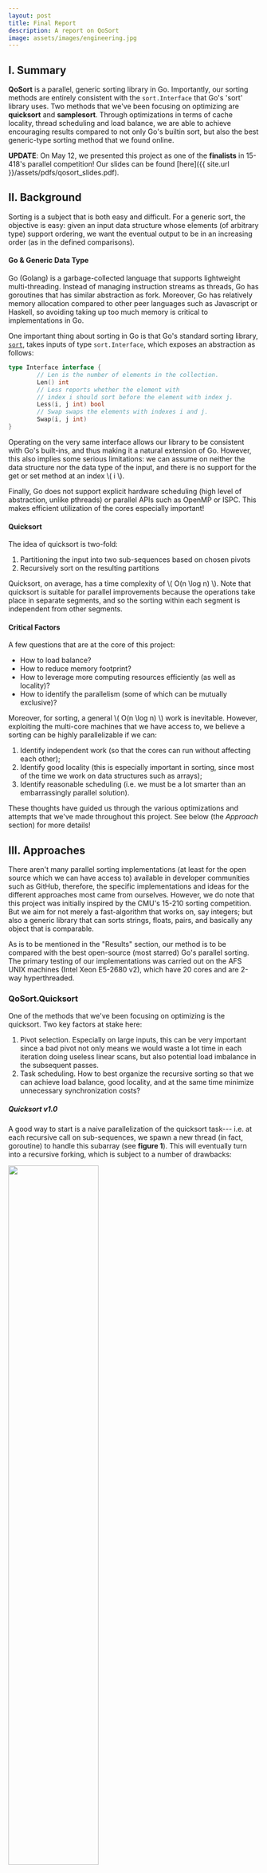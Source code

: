 ```yaml
---
layout: post
title: Final Report
description: A report on QoSort
image: assets/images/engineering.jpg
---
```


## I. Summary

**QoSort** is a parallel, generic sorting library in Go. Importantly, our sorting methods are entirely consistent with the `sort.Interface` that Go's 'sort' library uses. Two methods that we've been focusing on optimizing are **quicksort** and **samplesort**. Through optimizations in terms of cache locality, thread scheduling and load balance, we are able to achieve encouraging results compared to not only Go's builtin sort, but also the best generic-type sorting method that we found online.

**UPDATE**: On May 12, we presented this project as one of the **finalists** in 15-418's parallel competition! Our slides can be found [here]({{ site.url }}/assets/pdfs/qosort_slides.pdf). 



## II. Background

Sorting is a subject that is both easy and difficult. For a generic sort, the objective is easy: given an input data structure whose elements (of arbitrary type) support ordering, we want the eventual output to be in an increasing order (as in the defined comparisons).

#### Go & Generic Data Type

Go (Golang) is a garbage-collected language that supports lightweight multi-threading. Instead of managing instruction streams as threads, Go has goroutines that has similar abstraction as fork. Moreover, Go has relatively memory allocation compared to other peer languages such as Javascript or Haskell, so avoiding taking up too much memory is critical to implementations in Go.

One important thing about sorting in Go is that Go's standard sorting library, [`sort`](https://golang.org/pkg/sort/), takes inputs of type `sort.Interface`, which exposes an abstraction as follows:

```go
type Interface interface {
        // Len is the number of elements in the collection.
        Len() int
        // Less reports whether the element with
        // index i should sort before the element with index j.
        Less(i, j int) bool
        // Swap swaps the elements with indexes i and j.
        Swap(i, j int)
}
```

Operating on the very same interface allows our library to be consistent with Go's built-ins, and thus making it a natural extension of Go. However, this also implies some serious limitations: we can assume on neither the data structure nor the data type of the input, and there is no support for the get or set method at an index \\( i \\).

Finally, Go does not support explicit hardware scheduling (high level of abstraction, unlike pthreads) or parallel APIs such as OpenMP or ISPC. This makes efficient utilization of the cores especially important!



#### Quicksort

The idea of quicksort is two-fold:

1. Partitioning the input into two sub-sequences based on chosen pivots
2. Recursively sort on the resulting partitions

Quicksort, on average, has a time complexity of \\( O(n \log n) \\). Note that quicksort is suitable for parallel improvements because the operations take place in separate segments, and so the sorting within each segment is independent from other segments.



#### Critical Factors

A few questions that are at the core of this project:

- How to load balance?
- How to reduce memory footprint?
- How to leverage more computing resources efficiently (as well as locality)?
- How to identify the parallelism (some of which can be mutually exclusive)?

Moreover, for sorting, a general \\( O(n \log n) \\) work is inevitable. However, exploiting the multi-core machines that we have access to, we believe a sorting can be highly parallelizable if we can:

1. Identify independent work (so that the cores can run without affecting each other);
2. Identify good locality (this is especially important in sorting, since most of the time we work on data structures such as arrays);
3. Identify reasonable scheduling (i.e. we must be a lot smarter than an embarrassingly parallel solution).

These thoughts have guided us through the various optimizations and attempts that we've made throughout this project. See below (the *Approach* section) for more details!



## III. Approaches

There aren't many parallel sorting implementations (at least for the open source which we can have access to) available in developer communities such as GitHub, therefore, the specific implementations and ideas for the different approaches most came from ourselves. However, we do note that this project was initially inspired by the CMU's 15-210 sorting competition. But we aim for not merely a fast-algorithm that works on, say integers; but also a generic library that can sorts strings, floats, pairs, and basically any object that is comparable.

As is to be mentioned in the "Results" section, our method is to be compared with the best open-source (most starred) Go's parallel sorting. The primary testing of our implementations was carried out on the AFS UNIX machines (Intel Xeon E5-2680 v2), which have 20 cores and are 2-way hyperthreaded. 

### QoSort.Quicksort

One of the methods that we've been focusing on optimizing is the quicksort. Two key factors at stake here:

1. Pivot selection. Especially on large inputs, this can be very important since a bad pivot not only means we would waste a lot time in each iteration doing useless linear scans, but also potential load imbalance in the subsequent passes.
2. Task scheduling. How to best organize the recursive sorting so that we can achieve load balance, good locality, and at the same time minimize unnecessary synchronization costs?

##### Quicksort v1.0

A good way to start is a naive parallelization of the quicksort task--- i.e. at each recursive call on sub-sequences, we spawn a new thread (in fact, goroutine) to handle this subarray (see **figure 1**). This will eventually turn into a recursive forking, which is subject to a number of drawbacks:

<div class="imgcap">
<img src="/QoSort/assets/images/naive.png" style="width: 60%">
<div class="thecap" style="color: white; font-size: 14pt">Figure 1: Quicksort v1.0 that is based on straight-parallelization of naive quicksort.</div>
</div>

<br />

1. Recursive call stack problem (if the input is sufficient large--- e.g. a long array of large-size elements, the stack space will be quickly consumed);
2. Load imbalance. This is something that we observed when we try to profile the execution performance. Some threads are running on large inputs while some others are not. This is due to bad pivoting as well as direct, reckless recursive fork.
3. Potential OS scheduling overhead. With the binary partitioning, the total number of goroutines will grow exponentially so that it will eventually overflow the # of cores available (provided that the input size is large enought).
4. Synchronization cost. Each parent goroutine will be responsible for synchronizing its immediate children. This "hierarchy" synchronization, we found, induces lots of cost.

**Quicksort v2.0**

Naturally, a smarter formulation of the problem is needed. We start by a smart pivoting with **median-of-three partitioning** [1]. More specifically, the idea is straightforward, the quality of the median estimate picked can be greatly improved with more sample points. 

- For inputs of length > 1600, we pick 15 uniformly spaced elements randomly from the input (i.e. at index i=0, n/15, 2n/15, ...). This will compose a series of **median-of-three** swaps using the generic `sort.Interface`'s swap and comparison operations (without explicit get and sets).
- For inputs of length in [40, 1600], we pick 9 uniformly spaced elements randomly from the input and swap the median to the front of the input.

Overall, we found this pivoting to be fast (very few computation required), and the pivot picked is usually within 4% of the median's quantile (50%). With the data of scale of ~100M, this is very impressive result. 

Moreover, we need to optimize the scheduling. One part we spotted that could lead to potential performance improvement is that we can think of a sorting as a "task". Each iteration, therefore, will be the process of breaking a task into two portions. This allows for better organization of the tasks through a task queue. Meanwhile, with the two partitions resulted, we iterate on the larger portion instead of pushing both tasks onto the queue. This permits us to better exploit cache locality, since the subsequent pass will be working on the same memory range. 

This leads to the "master-dispatch" model for sorting (see **figure 2**). One master, more specifically, is delegated the responsibility of collecting new tasks generated. Then, it will find the next idle worker and dispatch/push the task to it. (**Note**: the task does not need to be a subsequence. Instead, it will simply be a tuple of indices, and the in-place swaps by each work are independent.)

<div class="imgcap">
<img src="/QoSort/assets/images/dispatch.png" style="width: 60%">
<div class="thecap" style="color: white; font-size: 14pt">Figure 2: Quicksort v2.0 with better pivoting and master scheduling.</div>
</div>

<br />

With this improvement, we are able to achieve a good deal of speed up so that sorting 100M elements can be completed within 15-16 seconds. Nevertheless, we found some problem with this model as well:

1. Each worker must have its separate channel of communication with the master. The overhead in this is a major problem on a multi-core machine since channeling can introduce some overhead. Note that this is an overhead that quicksort v1.0 does not have (and partially accounts for v2.0's relatively suboptimal performance).
2. Synchronization. The master will have to find the next idle worker, and this requires synchronizations.

We thus proceed to the next level of optimization. 

##### Quicksort v3.0

Instead of having a central dispatcher, we can eliminate this master and instead have each worker actively pull from the task queue. This will reduce all the communication overheads that previously exists and better utilize workers' free resources. In its iteration, the worker shall keep iterate on the larger portion and push the smaller half to the task queue. However, there are a few more small optimizations:

- If the queue is full, instead of blocking, the worker that pushes will be responsible for handling this task. This is the best choice because it avoids the blocking due to slow consumer and meanwhile leverages good spatial locality since it is handled by the very same worker.
- The base case uses serial quicksort and insertion sort--- we find them quite beneficial for the performance since it is not necessary to do the scheduling on smaller inputs.

<div class="imgcap">
<img src="/QoSort/assets/images/onequeue.png" style="width: 60%">
<div class="thecap" style="color: white; font-size: 14pt">Figure 3: Quicksort v3.0. A pool of workers directly pull from a task queue. Much better load balance and communication scheme, good cache locality. Eventual result on sorting 100M double-pair elements was very encouraging.</div>
</div>

<br />

This method (see **figure 3**) has achieved very good result, being able to sort 100M generic data type (in our case, float64-pair elements) within about 4.5 seconds. But we seek to further improve the model! In general, in our measuring, this modeling of having "one task queue" can provide good load balance as well.

**Quicksort v4.0**

One observation we made is that, in the first few passes, many workers stay idle, whereas some other workers have heavy loads. For example, in the 2nd iteration (see **figure 4**), only two workers will be working (each with size n/2), while the rest of the cores are free. 

<div class="imgcap">
<img src="/QoSort/assets/images/split-in-2.png" style="width: 60%">
<div class="thecap" style="color: white; font-size: 14pt">Figure 4: Splitting-in-2 can lead to many idle workers in the initial/bootstrap phase, which wastes resources.</div>
</div>

<br />

This can lead to a waste of resources, since the idle cores will need to wait for a long time for the busy core(s) to finish its/their huge sequence partitioning (linear time). Therefore, a solution is to not only quick-split, but also "more"-split: in the initial passes, we can partition the input into multiple smaller segments so that even if the splitting itself is more expensive by some constant amount (e.g. due to finer granularity of pivoting), more workers can be started in the subsequent passes. 

<div class="imgcap">
<img src="/QoSort/assets/images/split-in-3.png" style="width: 60%">
<div class="thecap" style="color: white; font-size: 14pt">Figure 5: Quicksort v4.0: more workers in the bootstrap phase helps better the utilization of computing power.</div>
</div>

<br />

We thus introduce a split-by-3 way (**figure 5**), so that we find 2 pivots to make up 3 partitions. At each iteration, the worker will push the two remaining tasks to the task queue and keep working on the largest portion of the 3 partitions. 

This, we found, led to another performance boost, making our quicksort extremely optimized. Sorting with this version of quicksort, the program on 100M elements (each 128 bits) can finish in about 3.9~4.05 seconds, which is quite optimal (and beats the best quicksort and generic-type parallel sorting method that we have found in Go).

##### Miscellaneous

We do want to note that achieving these results was very challenging, since there could be many ways to go. We read some publications on parallel sorting, but most of them were done in GPU, which has limited help for CPU-based parallel sorting. Moreover, we have successfully maintained the in-place sorting invariant so that the memory footprint is kept at a minimal level. This definitely helps with our result!


### QoSort.SampleSort

However, during our analysis, we concluded that quicksort's performance is still bounded by the mechanism through which it works: the \\( n \\)-ary partitioning inevitably leads to relatively compromised locality (because of rescheduling, for example), even though we have made every effort to optimize it within quicksort's bound. Sample sort, on the other hand, is an idea that provides a better solution. 

Our sample sort algorithm is developed base on the algorithm proposed by Professor Guy Blelloch [2], with many strategies adapted for the constraints of GoLang. We decided to proceed with Sample sort because it addresses all flaws with our parallel quick sort algorithm. First, the sampling step ensures input array are partitioned into more balanced sub-arrays, thus work is more balanced. Also upon analysis, we noticed a potential part of improvement for parallel quicksort was at the beginning of the algorithm. At the beginning of quicksort, there aren't many partitions for the worker threads to work on, so we are not able to utilize all the available cores at the beginning of quicksort (this is optimized through the split-by-3, but is still quite suboptimal). 

In sample sort, much of the work is parallelizable, even at the very first iteration of the algorithm. Also sample sort allows us to partition the array into many sub-arrays in the sampling step, which further improves core utilization.

<div class="imgcap">
<img src="/QoSort/assets/images/sample.png" style="width: 60%">
<div class="thecap" style="color: white; font-size: 14pt">Figure 6: Sampling and choosing pivots</div>
</div>

<br />

##### Sampling and Choosing Pivots
In this step, we select a sample set of elements from the input array. The size of the sample set is determined by the number of buckets we plan to use multiplied by a pre-defined over-sampling factor. The elements to be included in the sample set are chosen randomly. After the elements are chosen, we sort the sample set, and choose pivots from the sorted set. The pivots are chosen evenly distributed along the sorted samples, so the pivots have the best chance of dividing the input array into equally sized buckets.


##### Partition Blocks Using Pivots
With appropriate pivots chosen, it remains for us to partition the array into buckets to enable parallel sorting. To do this, we first partitioned the array into equal-sized blocks solely base on indices, then sorted elements within each block using our parallel quick sort algorithm. Since there's no dependency across blocks, Block sorting was carried out in parallel to achieve even better hardware utilization. With each block sorted, we can partition each block into small buckets, using the pivots chosen in the previous step.

<div class="imgcap">
<img src="/QoSort/assets/images/block.png" style="width: 60%">
<div class="thecap" style="color: white; font-size: 14pt">Figure 7: Transposing blocks into buckets</div>
</div>

<br />

##### Transposing Blocks into Buckets

Now we have each block partitioned into small buckets, the next step is to combine small buckets into large buckets and move them to their appropriate location on the array. This step turned out to be very demanding (and interesting). 

In our first attempt, we followed the transpose step implemented in Prof. Blelloch's C++ sample sort, which uses parallel prefix sum (scan). However, when we implemented our version of parallel scan in GoLang, we learned that the overhead for parallel scan is way too much for our input size. In comparison to C++, goroutine for prefix sum is still too heavyweight for frequent spawning and killing. Therefore, after testing, we decided to keep a serial scan. Then, after we obtained prefix sum results, combining buckets and moving data is perfectly suited for parallelism, since there is not interference between different sections of the array.

One optimization that we make to this step is the block transpose. Because we want to transpose `num_blocks x num_buckets` matrix to a `num_buckets x num_blocks` matrix, the eventual transfer of data happen in smaller block matrix. We observed some minor improvements obtained from cache locality by making this optimization. 

##### Sort Each Buckets Using Optimized QuickSort
After the transpose step, we have the array partitioned into similar sized buckets, with all elements in a bucket larger than elements in the previous buckets. All that left to do is to sort the elements within each bucket and we are done. Again, we use our parallel quicksort on each bucket, and the operation across different buckets are also carried out in parallel using a simple go routine and lambda function.


##### Improvement Over QuickSort

Following the implementation specifications above, we were able to address many of the issues we identified with our parallel quicksort algorithm. One problem we had with quicksort was with pivot selection and load balancing. Although we were able to optimize this aspect using split-by-3 technique, there are still space for for improvement. In samplesort, we are able to sample on a large sample set and make more intelligent selection of pivots. In this way, we can partition the array into more smaller chunks of similar size, which is essential in load balancing. Moreover, sample sort is even better suited for adapting parallel computation by design. Most of the operations, especially the block-bucket transpose step, consists of many independent small tasks, which is perfect for utilizing our high core-count CPU architecture. This design also allow us to utiliza more cores earlier in the process, as a problem we had with previous iterations is that core utilization is low in early stages of quicksort. 

